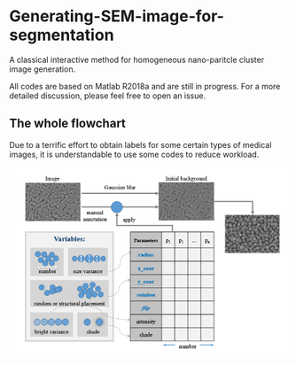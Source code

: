# Generating-SEM-image-for-segmentation
A classical interactive method for homogeneous nano-paritcle cluster image generation.

All codes are based on Matlab R2018a and are still in progress. For a more detailed discussion, please feel free to open an issue.

## The whole flowchart
Due to a terrific effort to obtain labels for some certain types of medical images, it is understandable to use some codes to reduce workload.

![Flowchart](https://github.com/AdamGreen95/Generating-SEM-image-for-segmentation/raw/master/20200904200408.png)
